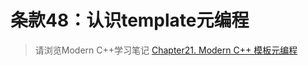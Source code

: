 # 条款48：认识template元编程

> 请浏览Modern C++学习笔记 [Chapter21. Modern C++ 模板元编程](https://github.com/Serein207/C-Cpp-Study-Notes/blob/main/ModernCpp/Chapter21.md)